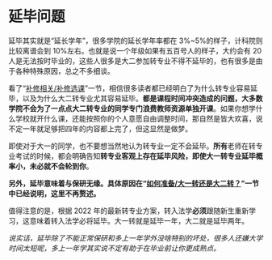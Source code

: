 # 延毕问题

延毕其实就是“延长学年”，很多学院的延长学年率都在 3%~5%的样子，计科院则比较离谱会到 10%左右。也就是说一个年级如果有五百号人的样子，大约会有 20 人是无法按时毕业的，这些人很多是大二参加转专业不得不延毕的，也有很多是由于各种特殊原因，总之不多细谈。

看了“[补修相关/补修选课](../补修相关/补修选课.md)”一节，相信很多读者都已经明白了为什么转专业容易延毕，以及为什么大二转专业尤其容易延毕。**都是课程时间冲突造成的问题，大多数学院不会为了一点点大二转专业的同学专门浪费教师资源单独开课**。如果你想学什么学校就开什么课，还能按照你的个人意愿自由调整时间，那自然是皆大欢喜，说不定一年就足够把四年的内容都上完了，但这显然是做梦。

即使对于大一的同学，也不要想当然地认为转专业一定不会延毕。**所有**老师在转专业考试的时候，都会明确告知**转专业客观上存在延毕风险，即使大一转专业延毕概率小，未必就不会轮到你**。

**另外，延毕意味着与保研无缘。具体原因在“[如何准备/大一转还是大二转？](../如何准备/大一转还是大二转？.md)”一节中已经说明，这里不再赘述。**

值得注意的是，根据 2022 年的最新转专业方案，转入法学**必须**跟随新生重新学习，这意味着转入法学必将延毕。大一转就是延毕一年，大二就是延毕两年。

_说实话，延毕除了不能正常保研和多上一年学外没啥特别的坏处，很多人还嫌大学时间太短呢，多上一年学其实说不定有助于在毕业前让你更成熟点。_
